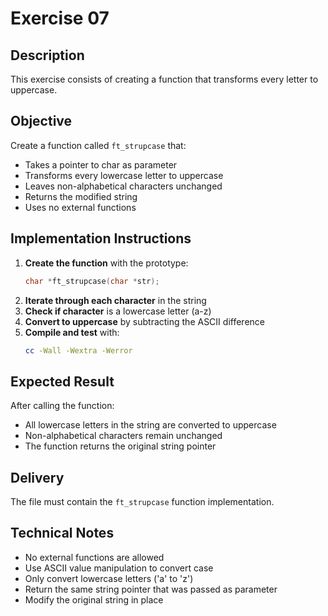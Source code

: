# Exercise 07
## Description
This exercise consists of creating a function that transforms every letter to uppercase.
## Objective
Create a function called `ft_strupcase` that:
- Takes a pointer to char as parameter
- Transforms every lowercase letter to uppercase
- Leaves non-alphabetical characters unchanged
- Returns the modified string
- Uses no external functions
## Implementation Instructions
1. **Create the function** with the prototype:
   ```c
   char *ft_strupcase(char *str);
   ```
2. **Iterate through each character** in the string
3. **Check if character** is a lowercase letter (a-z)
4. **Convert to uppercase** by subtracting the ASCII difference
5. **Compile and test** with:
   ```bash
   cc -Wall -Wextra -Werror
   ```
## Expected Result
After calling the function:
- All lowercase letters in the string are converted to uppercase
- Non-alphabetical characters remain unchanged
- The function returns the original string pointer
## Delivery
The file must contain the `ft_strupcase` function implementation.
## Technical Notes
- No external functions are allowed
- Use ASCII value manipulation to convert case
- Only convert lowercase letters ('a' to 'z')
- Return the same string pointer that was passed as parameter
- Modify the original string in place
